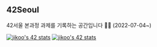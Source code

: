 ## 42Seoul

42서울 본과정 과제를 기록하는 공간입니다 🙂✨ (2022-07-04~)

[![jikoo's 42 stats](https://badge42.vercel.app/api/v2/cl6dbaumn000609ld7qn9cnu0/stats?cursusId=21&coalitionId=88)](https://github.com/JaeSeoKim/badge42)
[![jikoo's 42 stats](https://badge42.vercel.app/api/v2/cl6dbaumn000609ld7qn9cnu0/stats?cursusId=9&coalitionId=piscine)](https://github.com/JaeSeoKim/badge42)
